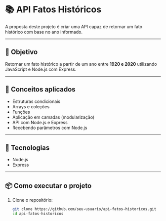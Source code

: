 # 📚 API Fatos Históricos

A proposta deste projeto é criar uma API capaz de retornar um fato histórico com base no ano informado.

---

## 🚀 Objetivo

Retornar um fato histórico a partir de um ano entre **1920 e 2020** utilizando JavaScript e Node.js com Express.

---

## 🧠 Conceitos aplicados

- Estruturas condicionais  
- Arrays e coleções  
- Funções  
- Aplicação em camadas (modularização)  
- API com Node.js e Express  
- Recebendo parâmetros com Node.js

---

## 🔧 Tecnologias

- Node.js
- Express

---

## 📦 Como executar o projeto

1. Clone o repositório:
   ```bash
   git clone https://github.com/seu-usuario/api-fatos-historicos.git
   cd api-fatos-historicos
